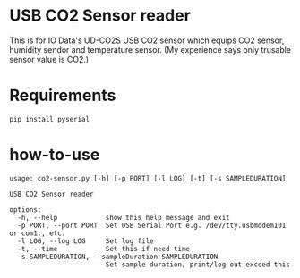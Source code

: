 # USB CO2 Sensor reader

This is for IO Data's UD-CO2S USB CO2 sensor which equips CO2 sensor, humidity sendor and temperature sensor.
(My experience says only trusable sensor value is CO2.)


# Requirements

```
pip install pyserial
```

# how-to-use

```
usage: co2-sensor.py [-h] [-p PORT] [-l LOG] [-t] [-s SAMPLEDURATION]

USB CO2 Sensor reader

options:
  -h, --help            show this help message and exit
  -p PORT, --port PORT  Set USB Serial Port e.g. /dev/tty.usbmodem101 or com1:, etc.
  -l LOG, --log LOG     Set log file
  -t, --time            Set this if need time
  -s SAMPLEDURATION, --sampleDuration SAMPLEDURATION
                        Set sample duration, print/log out exceed this
```